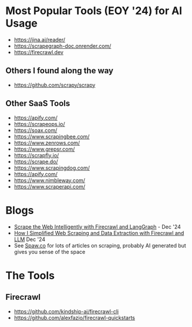 # Most Popular Tools (EOY '24) for AI Usage
- https://jina.ai/reader/
- https://scrapegraph-doc.onrender.com/
- https://firecrawl.dev

## Others I found along the way
- https://github.com/scrapy/scrapy

## Other SaaS Tools 
- https://apify.com/
- https://scrapeops.io/
- https://soax.com/
- https://www.scrapingbee.com/
- https://www.zenrows.com/
- https://www.grepsr.com/
- https://scrapfly.io/
- https://scrape.do/
- https://www.scrapingdog.com/
- https://apify.com/
- https://www.nimbleway.com/
- https://www.scraperapi.com/

# Blogs
- [Scrape the Web Intelligently with Firecrawl and LangGraph](https://medium.com/@pankaj_pandey/scrape-the-web-intelligently-with-firecrawl-and-langgraph-7f4d7bd884ff) - Dec '24
- [How I Simplified Web Scraping and Data Extraction with Firecrawl and LLM](https://levelup.gitconnected.com/how-i-simplified-web-scraping-and-data-extraction-with-firecrawl-and-llm-12292dba25cb) Dec '24
- See [Spaw.co](https://medium.com/@spaw.co) for lots of articles on scraping, probably AI generated but gives you sense of the space 

# The Tools
## Firecrawl
- https://github.com/kindship-ai/firecrawl-cli
- https://github.com/alexfazio/firecrawl-quickstarts
